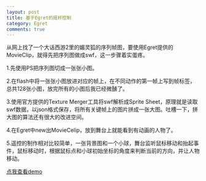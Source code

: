 ```yaml
---
layout: post
title: 基于Egret的摇杆控制
category: Egret
comments: true
---
```


从网上找了一个大话西游2里的媚灵狐的序列帧图，要使用Egret提供的MovieClip，就得先把序列图做成swf，这一步骤着实蛋疼。

1.先使用PS把序列图切成一张张小图。

2.在flash中将一张张小图放进对应的帧上，在不同动作的第一帧上写到帧标签，总共128张小图，放完所有的小图后我已经微醺了。

3.使用官方提供的Texture Merger工具将swf解析成Sprite Sheet，原理就是读取swf数据，以json格式保存，将所有关键帧上的图片拼成一张大图。吐槽一下，拼大图的算法还有很大的改进空间。

4.在Egret中new出MovieCelip，放到舞台上就能看到有动画的人物了。

5.遥控的制作相对比较简单，一张背景图和一个小球，舞台监听鼠标移动和抬起事件，鼠标移动时，根据鼠标点和小球初始坐标的角度来判断当前的方向，并让人物移动。

[点我查看demo](http://3zhongjie.com/egretTest/2/index.html)